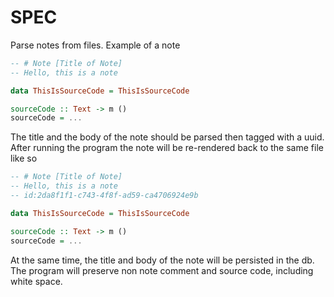 # SPEC

Parse notes from files.
Example of a note
```haskell
-- # Note [Title of Note]
-- Hello, this is a note

data ThisIsSourceCode = ThisIsSourceCode

sourceCode :: Text -> m ()
sourceCode = ...
```

The title and the body of the note should be parsed then tagged with a uuid. After 
running the program the note will be re-rendered back to the same file like so
```haskell
-- # Note [Title of Note]
-- Hello, this is a note
-- id:2da8f1f1-c743-4f8f-ad59-ca4706924e9b

data ThisIsSourceCode = ThisIsSourceCode

sourceCode :: Text -> m ()
sourceCode = ...
```
At the same time, the title and body of the note will be persisted in the db. The
program will preserve non note comment and source code, including white space.

